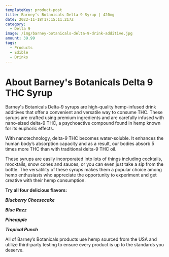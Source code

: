 ```yaml
---
templateKey: product-post
title: Barney’s Botanicals Delta 9 Syrup | 420mg
date: 2022-11-18T17:15:11.217Z
category:
  - Delta 9
image: /img/barney-botanicals-delta-9-drink-additive.jpg
amount: 39.99
tags:
  - Products
  - Edible
  - Drinks
---
```

# **About Barney's Botanicals Delta 9 THC Syrup** 

Barney's Botanicals Delta-9 syrups are high-quality hemp-infused drink additives that offer a convenient and versatile way to consume THC. These syrups are crafted using premium ingredients and are carefully infused with nano-sized delta-9 THC, a psychoactive compound found in hemp known for its euphoric effects.

With nanotechnology, delta-9 THC becomes water-soluble. It enhances the human body’s absorption capacity and as a result, our bodies absorb 5 times more THC than with traditional delta-9 THC oil.

These syrups are easily incorporated into lots of things including cocktails, mocktails, snow cones and sauces, or you can even just take a sip from the bottle. The versatility of these syrups makes them a popular choice among hemp enthusiasts who appreciate the opportunity to experiment and get creative with their hemp consumption.

**Try all four delicious flavors:**

***Blueberry Cheesecake***

***Blue Razz***

***Pineapple***

***Tropical Punch***

All of Barney’s Botanicals products use hemp sourced from the USA and utilize third-party testing to ensure every product is up to the standards you deserve.